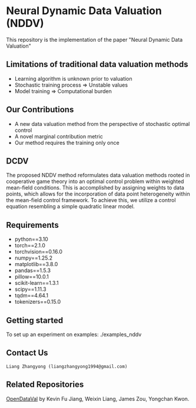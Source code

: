 # Neural Dynamic Data Valuation (NDDV)
This repository is the implementation of the paper  "Neural Dynamic Data Valuation"

## Limitations of traditional data valuation methods

- Learning algorithm is unknown prior to valuation
- Stochastic training process => Unstable values
- Model training => Computational burden

## Our Contributions

- A new data valuation method from the perspective of stochastic optimal control
- A novel marginal contribution metric
- Our method requires the training only once

## DCDV

The proposed NDDV method reformulates data valuation methods rooted in cooperative game theory into an optimal control problem within weighted mean-field conditions. This is accomplished by assigning weights to data points, which allows for the incorporation of data point heterogeneity within the mean-field control framework. To achieve this, we utilize a control equation resembling a simple quadratic linear model.

## Requirements

- python==3.10
- torch==2.1.0
- torchvision==0.16.0
- numpy==1.25.2
- matplotlib==3.8.0
- pandas==1.5.3
- pillow==10.0.1
- scikit-learn==1.3.1
- scipy==1.11.3
- tqdm==4.64.1
- tokenizers==0.15.0

## Getting started

To set up an experiment on examples: ./examples_nddv

## Contact Us

```
Liang Zhangyong (liangzhangyong1994@gmail.com)
```

## Related Repositories

[OpenDataVal](https://github.com/opendataval/opendataval) by Kevin Fu Jiang, Weixin Liang, James Zou, Yongchan Kwon.